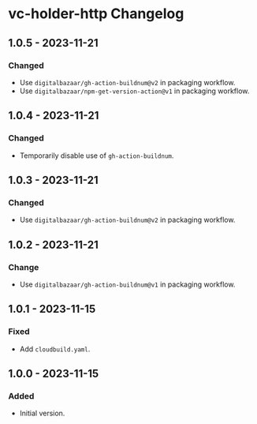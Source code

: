 # vc-holder-http Changelog

## 1.0.5 - 2023-11-21

### Changed
- Use `digitalbazaar/gh-action-buildnum@v2` in packaging workflow.
- Use `digitalbazaar/npm-get-version-action@v1` in packaging workflow.

## 1.0.4 - 2023-11-21

### Changed
- Temporarily disable use of `gh-action-buildnum`.

## 1.0.3 - 2023-11-21

### Changed
- Use `digitalbazaar/gh-action-buildnum@v2` in packaging workflow.

## 1.0.2 - 2023-11-21

### Change
- Use `digitalbazaar/gh-action-buildnum@v1` in packaging workflow.

## 1.0.1 - 2023-11-15

### Fixed
- Add `cloudbuild.yaml`.

## 1.0.0 - 2023-11-15

### Added
- Initial version.
